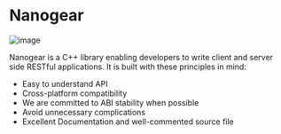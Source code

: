Nanogear
========

![image][1]

Nanogear is a C++ library enabling developers to write client and server side RESTful applications. It is built with these principles in mind:

- Easy to understand API
- Cross-platform compatibility
- We are committed to ABI stability when possible
- Avoid unnecessary complications
- Excellent Documentation and well-commented source file

[1]: http://s8.postimg.org/nhb9dnujp/header.jpg
